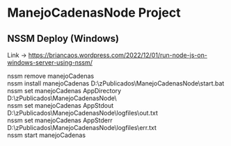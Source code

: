 # ManejoCadenasNode Project

## NSSM Deploy (Windows)
Link -> https://briancaos.wordpress.com/2022/12/01/run-node-js-on-windows-server-using-nssm/

nssm remove manejoCadenas \
nssm install manejoCadenas D:\zPublicados\ManejoCadenasNode\start.bat \
nssm set manejoCadenas AppDirectory D:\zPublicados\ManejoCadenasNode\ \
nssm set manejoCadenas AppStdout D:\zPublicados\ManejoCadenasNode\logfiles\out.txt \
nssm set manejoCadenas AppStderr D:\zPublicados\ManejoCadenasNode\logfiles\err.txt \
nssm start manejoCadenas